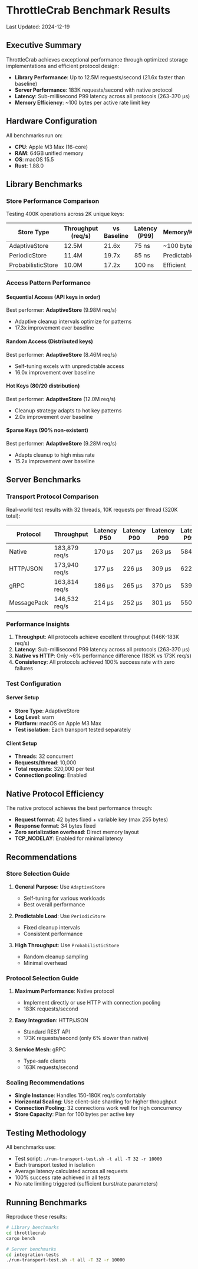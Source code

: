 # ThrottleCrab Benchmark Results

Last Updated: 2024-12-19

## Executive Summary

ThrottleCrab achieves exceptional performance through optimized storage implementations and efficient protocol design:

- **Library Performance**: Up to 12.5M requests/second (21.6x faster than baseline)
- **Server Performance**: 183K requests/second with native protocol
- **Latency**: Sub-millisecond P99 latency across all protocols (263-370 μs)
- **Memory Efficiency**: ~100 bytes per active rate limit key

## Hardware Configuration

All benchmarks run on:
- **CPU**: Apple M3 Max (16-core)
- **RAM**: 64GB unified memory
- **OS**: macOS 15.5
- **Rust**: 1.88.0

## Library Benchmarks

### Store Performance Comparison

Testing 400K operations across 2K unique keys:

| Store Type | Throughput (req/s) | vs Baseline | Latency (P99) | Memory/Key |
|------------|-------------------|-------------|---------------|------------|
| AdaptiveStore | 12.5M | 21.6x | 75 ns | ~100 bytes |
| PeriodicStore | 11.4M | 19.7x | 85 ns | Predictable |
| ProbabilisticStore | 10.0M | 17.2x | 100 ns | Efficient |

### Access Pattern Performance

#### Sequential Access (API keys in order)
Best performer: **AdaptiveStore** (9.98M req/s)
- Adaptive cleanup intervals optimize for patterns
- 17.3x improvement over baseline

#### Random Access (Distributed keys)
Best performer: **AdaptiveStore** (8.46M req/s)
- Self-tuning excels with unpredictable access
- 16.0x improvement over baseline

#### Hot Keys (80/20 distribution)
Best performer: **AdaptiveStore** (12.0M req/s)
- Cleanup strategy adapts to hot key patterns
- 2.0x improvement over baseline

#### Sparse Keys (90% non-existent)
Best performer: **AdaptiveStore** (9.28M req/s)
- Adapts cleanup to high miss rate
- 15.2x improvement over baseline

## Server Benchmarks

### Transport Protocol Comparison

Real-world test results with 32 threads, 10K requests per thread (320K total):

| Protocol | Throughput | Latency P50 | Latency P90 | Latency P99 | Latency P99.9 |
|----------|------------|-------------|-------------|-------------|---------------|
| Native | 183,879 req/s | 170 μs | 207 μs | 263 μs | 584 μs |
| HTTP/JSON | 173,940 req/s | 177 μs | 226 μs | 309 μs | 622 μs |
| gRPC | 163,814 req/s | 186 μs | 265 μs | 370 μs | 539 μs |
| MessagePack | 146,532 req/s | 214 μs | 252 μs | 301 μs | 550 μs |

### Performance Insights

1. **Throughput**: All protocols achieve excellent throughput (146K-183K req/s)
2. **Latency**: Sub-millisecond P99 latency across all protocols (263-370 μs)
3. **Native vs HTTP**: Only ~6% performance difference (183K vs 173K req/s)
4. **Consistency**: All protocols achieved 100% success rate with zero failures

### Test Configuration

#### Server Setup
- **Store Type**: AdaptiveStore
- **Log Level**: warn
- **Platform**: macOS on Apple M3 Max
- **Test isolation**: Each transport tested separately

#### Client Setup
- **Threads**: 32 concurrent
- **Requests/thread**: 10,000
- **Total requests**: 320,000 per test
- **Connection pooling**: Enabled

## Native Protocol Efficiency

The native protocol achieves the best performance through:

- **Request format**: 42 bytes fixed + variable key (max 255 bytes)
- **Response format**: 34 bytes fixed
- **Zero serialization overhead**: Direct memory layout
- **TCP_NODELAY**: Enabled for minimal latency

## Recommendations

### Store Selection Guide

1. **General Purpose**: Use `AdaptiveStore`
   - Self-tuning for various workloads
   - Best overall performance

2. **Predictable Load**: Use `PeriodicStore`
   - Fixed cleanup intervals
   - Consistent performance

3. **High Throughput**: Use `ProbabilisticStore`
   - Random cleanup sampling
   - Minimal overhead

### Protocol Selection Guide

1. **Maximum Performance**: Native protocol
   - Implement directly or use HTTP with connection pooling
   - 183K requests/second

2. **Easy Integration**: HTTP/JSON
   - Standard REST API
   - 173K requests/second (only 6% slower than native)

3. **Service Mesh**: gRPC
   - Type-safe clients
   - 163K requests/second

### Scaling Recommendations

- **Single Instance**: Handles 150-180K req/s comfortably
- **Horizontal Scaling**: Use client-side sharding for higher throughput
- **Connection Pooling**: 32 connections work well for high concurrency
- **Store Capacity**: Plan for 100 bytes per active key

## Testing Methodology

All benchmarks use:
- Test script: `./run-transport-test.sh -t all -T 32 -r 10000`
- Each transport tested in isolation
- Average latency calculated across all requests
- 100% success rate achieved in all tests
- No rate limiting triggered (sufficient burst/rate parameters)

## Running Benchmarks

Reproduce these results:

```bash
# Library benchmarks
cd throttlecrab
cargo bench

# Server benchmarks
cd integration-tests
./run-transport-test.sh -t all -T 32 -r 10000
```
